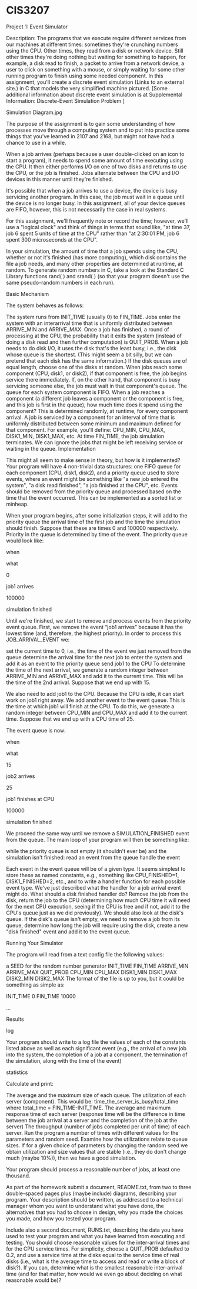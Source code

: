 # CIS3207

Project 1: Event Simulator

Description:
The programs that we execute require different services from our machines at different times: sometimes they're crunching numbers using the CPU. Other times, they read from a disk or network device. Still other times they're doing nothing but waiting for something to happen, for example, a disk read to finish, a packet to arrive from a network device, a user to click on something with a mouse, or simply waiting for some other running program to finish using some needed component. In this assignment, you'll create a discrete event simulation (Links to an external site.) in C that models the very simplified machine pictured.  [Some additional information about discrete event simulation is at Supplemental Information: Discrete-Event Simulation Problem ]

Simulation Diagram.jpg

The purpose of the assignment is to gain some understanding of how processes move through a computing system and to put into practice some things that you've learned in 2107 and 2168, but might not have had a chance to use in a while.

When a job arrives (perhaps because a user double-clicked on an icon to start a program), it needs to spend some amount of time executing using the CPU. It then either performs I/O on one of two disks and returns to use the CPU, or the job is finished. Jobs alternate between the CPU and I/O devices in this manner until they're finished.

It's possible that when a job arrives to use a device, the device is busy servicing another program. In this case, the job must wait in a queue until the device is no longer busy. In this assignment, all of your device queues are FIFO, however, this is not necessarily the case in real systems.

For this assignment, we'll frequently note or record the time; however, we'll use a "logical clock" and think of things in terms that sound like, "at time 37, job 6 spent 5 units of time at the CPU" rather than "at 2:30:01 PM, job 6 spent 300 microseconds at the CPU".

In your simulation, the amount of time that a job spends using the CPU, whether or not it's finished (has more computing), which disk contains the file a job needs, and many other properties are determined at runtime, at random. To generate random numbers in C, take a look at the Standard C Library functions rand( ) and srand( ) (so that your program doesn't use the same pseudo-random numbers in each run).

Basic Mechanism

The system behaves as follows:

The system runs from INIT_TIME (usually 0) to FIN_TIME.
Jobs enter the system with an interarrival time that is uniformly distributed between ARRIVE_MIN and ARRIVE_MAX.
Once a job has finished, a round of processing at the CPU, the probability that it exits the system (instead of doing a disk read and then further computation) is QUIT_PROB.
When a job needs to do disk I/O, it uses the disk that's the least busy, i.e., the disk whose queue is the shortest. (This might seem a bit silly, but we can pretend that each disk has the same information.) If the disk queues are of equal length, choose one of the disks at random.
When jobs reach some component (CPU, disk1, or disk2), if that component is free, the job begins service there immediately. If, on the other hand, that component is busy servicing someone else, the job must wait in that component's queue.
The queue for each system component is FIFO.
When a job reaches a component (a different job leaves a component or the component is free, and this job is first in the queue), how much time does it spend using the component? This is determined randomly, at runtime, for every component arrival. A job is serviced by a component for an interval of time that is uniformly distributed between some minimum and maximum defined for that component. For example, you'll define: CPU_MIN, CPU_MAX, DISK1_MIN, DISK1_MAX, etc.
At time FIN_TIME, the job simulation terminates. We can ignore the jobs that might be left receiving service or waiting in the queue.
Implementation

This might all seem to make sense in theory, but how is it implemented? Your program will have 4 non-trivial data structures: one FIFO queue for each component (CPU, disk1, disk2), and a priority queue used to store events, where an event might be something like "a new job entered the system", "a disk read finished", "a job finished at the CPU", etc. Events should be removed from the priority queue and processed based on the time that the event occurred. This can be implemented as a sorted list or minheap.

When your program begins, after some initialization steps, it will add to the priority queue the arrival time of the first job and the time the simulation should finish. Suppose that these are times 0 and 100000 respectively. Priority in the queue is determined by time of the event. The priority queue would look like:

when

what

0

job1 arrives

100000

simulation finished

Until we're finished, we start to remove and process events from the priority event queue. First, we remove the event “job1 arrives” because it has the lowest time (and, therefore, the highest priority). In order to process this JOB_ARRIVAL_EVENT we:

set the current time to 0, i.e., the time of the event we just removed from the queue
determine the arrival time for the next job to enter the system and add it as an event to the priority queue
send job1 to the CPU
To determine the time of the next arrival, we generate a random integer between ARRIVE_MIN and ARRIVE_MAX and add it to the current time. This will be the time of the 2nd arrival. Suppose that we end up with 15.

We also need to add job1 to the CPU. Because the CPU is idle, it can start work on job1 right away. We add another event to the event queue. This is the time at which job1 will finish at the CPU. To do this, we generate a random integer between CPU_MIN and CPU_MAX and add it to the current time. Suppose that we end up with a CPU time of 25.

The event queue is now:

when

what

15

job2 arrives

25

job1 finishes at CPU

100000

simulation finished

We proceed the same way until we remove a SIMULATION_FINISHED event from the queue. The main loop of your program will then be something like:

while the priority queue is not empty (it shouldn't ever be)
   and the simulation isn't finished:
     read an event from the queue
     handle the event

Each event in the event queue will be of a given type. It seems simplest to store these as named constants, e.g., something like CPU_FINISHED=1, DISK1_FINISHED=2, etc., and to write a handler function for each possible event type. We've just described what the handler for a job arrival event might do. What should a disk finished handler do? Remove the job from the disk, return the job to the CPU (determining how much CPU time it will need for the next CPU execution, seeing if the CPU is free and if not, add it to the CPU's queue just as we did previously). We should also look at the disk's queue. If the disk's queue isn't empty, we need to remove a job from its queue, determine how long the job will require using the disk, create a new "disk finished" event and add it to the event queue.

Running Your Simulator

The program will read from a text config file the following values:

a SEED for the random number generator
INIT_TIME
FIN_TIME
ARRIVE_MIN
ARRIVE_MAX
QUIT_PROB
CPU_MIN
CPU_MAX
DISK1_MIN
DISK1_MAX
DISK2_MIN
DISK2_MAX
The format of the file is up to you, but it could be something as simple as:

INIT_TIME 0
FIN_TIME 10000

...

Results

log

Your program should write to a log file the values of each of the constants listed above as well as each significant event (e.g., the arrival of a new job into the system, the completion of a job at a component, the termination of the simulation, along with the time of the event)

statistics

Calculate and print:

The average and the maximum size of each queue.
The utilization of each server (component). This would be: time_the_server_is_busy/total_time where total_time = FIN_TIME-INIT_TIME.
The average and maximum response time of each server (response time will be the difference in time between the job arrival at a server and the completion of the job at the server)
The throughput (number of jobs completed per unit of time) of each server.
Run the program a number of times with different values for the parameters and random seed. Examine how the utilizations relate to queue sizes. If for a given choice of parameters by changing the random seed we obtain utilization and size values that are stable (i.e., they do don't change much (maybe 10%)), then we have a good simulation.

Your program should process a reasonable number of jobs, at least one thousand.

As part of the homework submit a document, README.txt, from two to three double-spaced pages plus (maybe include) diagrams, describing your program. Your description should be written, as addressed to a technical manager whom you want to understand what you have done, the alternatives that you had to choose in design, why you made the choices you made, and how you tested your program.

Include also a second document, RUNS.txt, describing the data you have used to test your program and what you have learned from executing and testing. You should choose reasonable values for the inter-arrival times and for the CPU service times. For simplicity, choose a QUIT_PROB defaulted to 0.2, and use a service time at the disks equal to the service time of real disks (i.e., what is the average time to access and read or write a block of disk?). If you can, determine what is the smallest reasonable inter-arrival time (and for that matter, how would we even go about deciding on what reasonable would be)?
